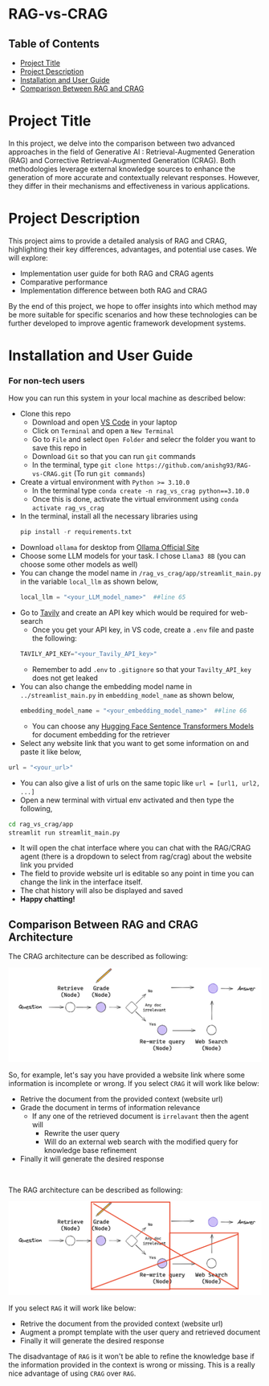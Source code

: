 # RAG-vs-CRAG

## Table of Contents

- [Project Title](#project-title)
- [Project Description](#project-description)
- [Installation and User Guide](#installation-and-user-guide)
- [Comparison Between RAG and CRAG](#comparison-between-rag-and-crag-architecture)

# Project Title

In this project, we delve into the comparison between two advanced approaches in the field of Generative AI : Retrieval-Augmented Generation (RAG) and Corrective Retrieval-Augmented Generation (CRAG). Both methodologies leverage external knowledge sources to enhance the generation of more accurate and contextually relevant responses. However, they differ in their mechanisms and effectiveness in various applications.

# Project Description

This project aims to provide a detailed analysis of RAG and CRAG, highlighting their key differences, advantages, and potential use cases. We will explore:

- Implementation user guide for both RAG and CRAG agents
- Comparative performance
- Implementation difference between both RAG and CRAG

By the end of this project, we hope to offer insights into which method may be more suitable for specific scenarios and how these technologies can be further developed to improve agentic framework development systems.

# Installation and User Guide

### For non-tech users

How you can run this system in your local machine as described below:

- Clone this repo 
  - Download and open [VS Code](https://code.visualstudio.com/Download) in your laptop
  - Click on `Terminal` and open a `New Terminal`
  - Go to `File` and select `Open Folder` and selecr the folder you want to save this repo in
  - Download `Git` so that you can run `git` commands
  - In the terminal, type `git clone https://github.com/anishg93/RAG-vs-CRAG.git` (To run `git commands`)
- Create a virtual environment with `Python >= 3.10.0`
  - In the terminal type `conda create -n rag_vs_crag python==3.10.0`
  - Once this is done, activate the virtual environment using `conda activate rag_vs_crag`
- In the terminal, install all the necessary libraries using 
    ```python
    pip install -r requirements.txt
    ```
- Download `ollama` for desktop from [Ollama Official Site](https://ollama.com/)
- Choose some LLM models for your task. I chose `Llama3 8B` (you can choose some other models as well)
- You can change the model name in `/rag_vs_crag/app/streamlit_main.py` in the variable `local_llm` as shown below,
  ```python
  local_llm = "<your_LLM_model_name>"  ##line 65
  ```
- Go to [Tavily](tavily.com) and create an API key which would be required for web-search
  - Once you get your API key, in VS code, create a `.env` file and paste the following:
  ```python
  TAVILY_API_KEY="<your_Tavily_API_key>"
  ```
  - Remember to add `.env` to `.gitignore` so that your `Tavilty_API_key` does not get leaked
- You can also change the embedding model name in `../streamlist_main.py` in `embedding_model_name` as shown below,
  ```python
  embedding_model_name = "<your_embedding_model_name>"  ##line 66
  ```
  - You can choose any [Hugging Face Sentence Transformers Models](https://www.sbert.net/docs/sentence_transformer/pretrained_models.html) for document embedding for the retriever
- Select any website link that you want to get some information on and paste it like below,
```python
url = "<your_url>"
```
  - You can also give a list of urls on the same topic like `url = [url1, url2, ...]`
- Open a new terminal with virtual env activated and then type the following,
```bash
cd rag_vs_crag/app
streamlit run streamlit_main.py
```
  - It will open the chat interface where you can chat with the RAG/CRAG agent (there is a dropdown to select from rag/crag) about the website link you prvided
  - The field to provide website url is editable so any point in time you can change the link in the interface itself.
  - The chat history will also be displayed and saved
  - **Happy chatting!**

## Comparison Between RAG and CRAG Architecture

The CRAG architecture can be described as following:

![CRAG Architecture](image/crag_architecture.png)

So, for example, let's say you have provided a website link where some information is incomplete or wrong. If you select `CRAG` it will work like below:
- Retrive the document from the provided context (website url)
- Grade the document in terms of information relevance 
  - If any one of the retrieved document is `irrelavant` then the agent will
    - Rewrite the user query
    - Will do an external web search with the modified query for knowledge base refinement
- Finally it will generate the desired response
<br>

The RAG architecture can be described as following:

![RAG Architecture](image/rag_architecture.png)

If you select `RAG` it will work like below:
- Retrive the document from the provided context (website url)
- Augment a prompt template with the user query and retrieved document
- Finally it will generate the desired response

The disadvantage of `RAG` is it won't be able to refine the knowledge base if the information provided in the context is wrong or missing. This is a really nice advantage of using `CRAG` over `RAG`.
